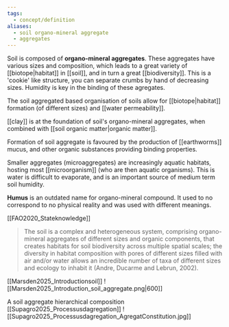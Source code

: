 ```yaml
---
tags:
  - concept/definition
aliases:
  - soil organo-mineral aggregate
  - aggregates
---
```

Soil is composed of **organo-mineral aggregates**. These aggregates have various sizes and composition, which leads to a great variety of [[biotope|habitat]] in [[soil]], and in turn a great [[biodiversity]].
This is a 'cookie' like structure, you can separate crumbs by hand of decreasing sizes. Humidity is key in the binding of these agregates.

The soil aggregated based organisation of soils allow for [[biotope|habitat]] formation (of different sizes) and [[water permeability]].

[[clay]] is at the foundation of soil's organo-mineral aggregates, when combined with [[soil organic matter|organic matter]].

Formation of soil aggregate is favoured by the production of [[earthworms]] mucus, and other organic substances providing binding properties.

Smaller aggregates (microaggregates) are increasingly aquatic habitats, hosting most [[microorganism]] (who are then aquatic organisms). This is water is difficult to evaporate, and is an important source of medium term soil humidity.

**Humus** is an outdated name for organo-mineral compound. It used to no correspond to no physical reality and was used with different meanings.

[[FAO2020_Stateknowledge]]
> The soil is a complex and heterogeneous system, comprising organo-mineral aggregates of different sizes and organic components, that creates habitats for soil biodiversity across multiple spatial scales; the diversity in habitat composition with pores of different sizes filled with air and/or water allows an incredible number of taxa of different sizes and ecology to inhabit it (Andre, Ducarme and Lebrun, 2002).

[[Marsden2025_Introductionsoil]]
![[Marsden2025_Introduction_soil_aggregate.png|600]]

A soil aggregate hierarchical composition [[Supagro2025_Processusdagregation]]
![[Supagro2025_Processusdagregation_AgregatConstitution.jpg]]
